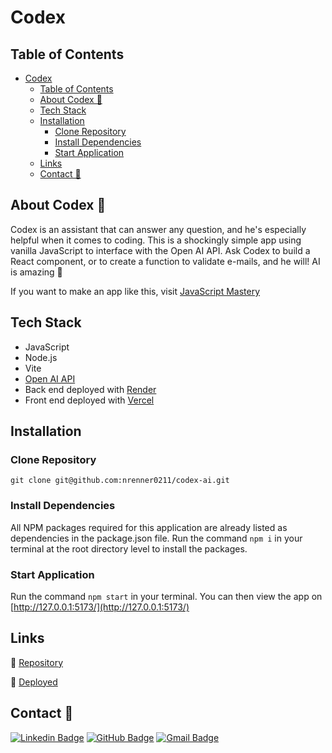 # Codex

## Table of Contents

- [Codex](#codex)
  - [Table of Contents](#table-of-contents)
  - [About Codex 🤖](#about-codex-)
  - [Tech Stack](#tech-stack)
  - [Installation](#installation)
    - [Clone Repository](#clone-repository)
    - [Install Dependencies](#install-dependencies)
    - [Start Application](#start-application)
  - [Links](#links)
  - [Contact 📩](#contact-)

## About Codex 🤖

Codex is an assistant that can answer any question, and he's especially helpful when it comes to coding. This is a shockingly simple app using vanilla JavaScript to interface with the Open AI API. Ask Codex to build a React component, or to create a function to validate e-mails, and he will! AI is amazing 🤯

If you want to make an app like this, visit [JavaScript Mastery](https://youtu.be/2FeymQoKvrk)

## Tech Stack

- JavaScript
- Node.js
- Vite
- [Open AI API](https://openai.com/api/)
- Back end deployed with [Render](https://render.com/)
- Front end deployed with [Vercel](https://vercel.com/)

## Installation

### Clone Repository

`git clone git@github.com:nrenner0211/codex-ai.git`

### Install Dependencies

All NPM packages required for this application are already listed as dependencies in the package.json file. Run the command `npm i` in your terminal at the root directory level to install the packages.

### Start Application

Run the command `npm start` in your terminal. You can then view the app on [http://127.0.0.1:5173/](http://127.0.0.1:5173/)

## Links

🔗 [Repository](https://github.com/nrenner0211/codex-ai)

🔗 [Deployed](https://codex-ai-lovat.vercel.app/)

## Contact 📩

[![Linkedin Badge](https://img.shields.io/badge/-nrenner0211-blue?style=flat-square&logo=Linkedin&logoColor=white&link=https://www.linkedin.com/in/nicolette-renner/)](https://www.linkedin.com/in/nicolette-renner/)
[![GitHub Badge](https://img.shields.io/badge/-nrenner0211-7261A3?style=flat-square&logo=Github&logoColor=white&link=https://github.com/nrenner0211)](https://github.com/nrenner0211)
[![Gmail Badge](https://img.shields.io/badge/-nrenner0211@gmail.com-c14438?style=flat-square&logo=Gmail&logoColor=white&link=mailto:nrenner0211@gmail.com)](mailto:nrenner0211@gmail.com)
